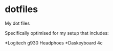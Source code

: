 # dotfiles
My dot files

Specifically optimised for my setup that includes:

*Logitech g930 Headphoes
*Daskeyboard 4c
